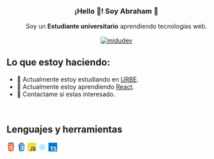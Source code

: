 <p align="center" width="300">
   <h3 align="center">¡Hello 👋! Soy Abraham 💎</h3>
</p>

<p align="center">Soy un <strong>Estudiante universitario</strong> aprendiendo tecnologías web.</p>
<p align="center">
  <a href="https://twitter.com/AbrahamGaluee" target="blank">
    <img align="center" src="https://cdn.jsdelivr.net/npm/simple-icons@3.0.1/icons/twitter.svg" alt="midudev" height="28px" width="28px" />
  </a>
</p>

## Lo que estoy haciendo:

- 🔭 Actualmente estoy estudiando en [URBE](https://www.urbe.edu/).
- 🌱 Actualmente estoy aprendiendo [React](https://reactjs.org).
- 💬 Contactame si estas interesado.

<br />

## Lenguajes y herramientas

<code><img height="20" src="https://raw.githubusercontent.com/github/explore/80688e429a7d4ef2fca1e82350fe8e3517d3494d/topics/html/html.png"></code>
<code><img height="20" src="https://raw.githubusercontent.com/github/explore/80688e429a7d4ef2fca1e82350fe8e3517d3494d/topics/css/css.png"></code>
<code><img height="20" src="https://raw.githubusercontent.com/github/explore/80688e429a7d4ef2fca1e82350fe8e3517d3494d/topics/javascript/javascript.png"></code>
<code><img height="20" src="https://raw.githubusercontent.com/github/explore/80688e429a7d4ef2fca1e82350fe8e3517d3494d/topics/react/react.png"></code>
<code><img height="20" src="https://raw.githubusercontent.com/github/explore/80688e429a7d4ef2fca1e82350fe8e3517d3494d/topics/typescript/typescript.png"></code>
